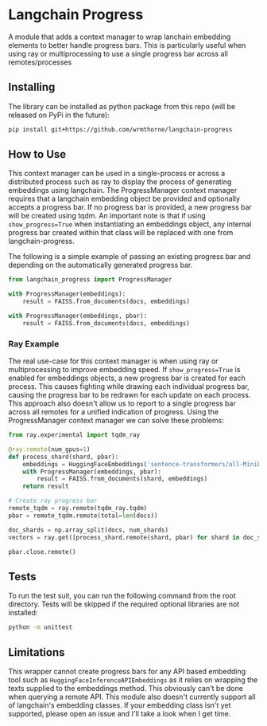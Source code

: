 # Langchain Progress

A module that adds a context manager to wrap lanchain embedding elements to better handle progress bars. This is particularly useful when using ray or multiprocessing to use a single progress bar across all remotes/processes


## Installing

The library can be installed as python package from this repo (will be released on PyPi in the future):

```bash
pip install git+https://github.com/wrmthorne/langchain-progress
```


## How to Use

This context manager can be used in a single-process or across a distributed process such as ray to display the process of generating embeddings using langchain. The ProgressManager context manager requires that a langchain embedding object be provided and optionally accepts a progress bar. If no progress bar is provided, a new progress bar will be created using tqdm. An important note is that if using `show_progress=True` when instantiating an embeddings object, any internal progress bar created within that class will be replaced with one from langchain-progress.

The following is a simple example of passing an existing progress bar and depending on the automatically generated progress bar.

```python
from langchain_progress import ProgressManager

with ProgressManager(embeddings):
    result = FAISS.from_documents(docs, embeddings)

with ProgressManager(embeddings, pbar):
    result = FAISS.from_documents(docs, embeddings)
```

### Ray Example

The real use-case for this context manager is when using ray or multiprocessing to improve embedding speed. If `show_progress=True` is enabled for embeddings objects, a new  progress bar is created for each process. This causes fighting while drawing each individual progress bar, causing the progress bar to be redrawn for each update on each process. This approach also doesn't allow us to report to a single progress bar across all remotes for a unified indication of progress. Using the ProgressManager context manager we can solve these problems:

```python
from ray.experimental import tqdm_ray

@ray.remote(num_gpus=1)
def process_shard(shard, pbar):
    embeddings = HuggingFaceEmbeddings('sentence-transformers/all-MiniLM-L6-v2')
    with ProgressManager(embeddings, pbar):
        result = FAISS.from_documents(shard, embeddings)
    return result

# Create ray progress bar
remote_tqdm = ray.remote(tqdm_ray.tqdm)
pbar = remote_tqdm.remote(total=len(docs))

doc_shards = np.array_split(docs, num_shards)
vectors = ray.get([process_shard.remote(shard, pbar) for shard in doc_shards])

pbar.close.remote()
```

## Tests

To run the test suit, you can run the following command from the root directory. Tests will be skipped if the required optional libraries are not installed:

```bash
python -m unittest
```

## Limitations

This wrapper cannot create progress bars for any API based embedding tool such as `HuggingFaceInferenceAPIEmbeddings` as it relies on wrapping the texts supplied to the embeddings method. This obviously can't be done when querying a remote API. This module also doesn't currently support all of langchain's embedding classes. If your embedding class isn't yet supported, please open an issue and I'll take a look when I get time.
